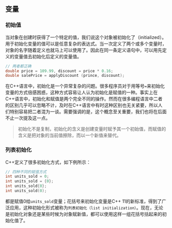 ## 变量

### 初始值

当对象在创建时获得了一个特定的值，我们说这个对象被初始化了（initialized）。用于初始化变量的值可以是任意复杂的表达式。当一次定义了两个或多个变量时，对象的名字随着定义也就马上可以使用了。因此在同一条定义语句中，可以用先定义的变量值去初始化后定义的变量值。

```cpp
// 两者都正确
double price = 109.99, discount = price * 0.16;
double salePrice = applyDiscount (prince, discount);
```
在C++语言中，初始化是一个异常复杂的问题。很多程序员对于用等号`=`来初始化变量的方式倍感困惑，这种方式容易让人认为初始化是赋值的一种。事实上在C++语言中，初始化和赋值是两个完全不同的操作。然而在很多编程语言中二者的区别几乎可以忽略不计，及时在C++语言中有时这种区别也无关紧要，所以人们特别容易把二者混为一谈。需要强调的是，这个概念至关重要，我们也将在后面不止一次提及这一点。

> 初始化不是复制，初始化的含义是创建变量时赋予其一个初始值，而赋值的含义是把对象的当前值擦除，而以一个新值来替代。


### 列表初始化

C++定义了很多初始化方式，如下例所示：
```cpp
// 四种不同的赋值方式
int units_sold = 0;
int units_sold = {0};
int units_sold{0};
int units_sold(0);
```
都是赋值0给`units_sold`变量；花括号来初始化变量是C++ 11的新标准，得到了广泛应用，这种初始化形式被称为`列表初始化（list initialization）`。现在，无论是初始化对象还是某些时候为对象赋新值，都可以使用这样一组花括号括起来的初始化值了。

